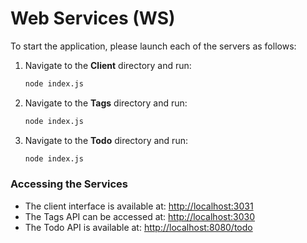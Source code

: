 # Web Services (WS)

To start the application, please launch each of the servers as follows:

1. Navigate to the **Client** directory and run:
   ```bash
   node index.js
   ```

2. Navigate to the **Tags** directory and run:
   ```bash
   node index.js
   ```

3. Navigate to the **Todo** directory and run:
   ```bash
   node index.js
   ```

### Accessing the Services

- The client interface is available at: [http://localhost:3031](http://localhost:3031)
- The Tags API can be accessed at: [http://localhost:3030](http://localhost:3030)
- The Todo API is available at: [http://localhost:8080/todo](http://localhost:8080/todo)
